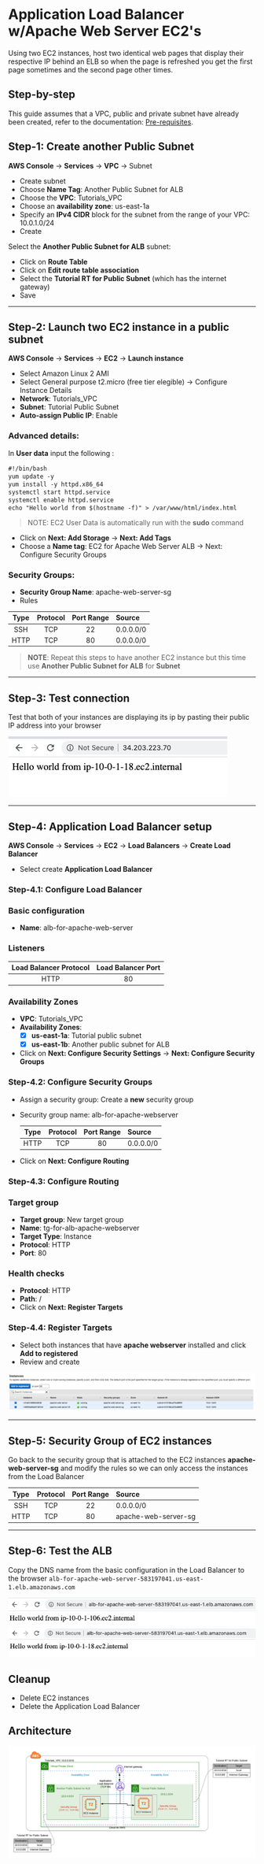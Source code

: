 # Application Load Balancer w/Apache Web Server EC2's

Using two EC2 instances, host two identical web pages that display their respective IP behind an ELB so when the page is refreshed 
you get the first page sometimes and the second page other times. 

## Step-by-step
This guide assumes that a VPC, public and private subnet have already been created, refer to the documentation: [Pre-requisites](../README.md). 

## Step-1: Create another Public Subnet
**AWS Console** -> **Services** -> **VPC** -> Subnet
* Create subnet
* Choose **Name Tag**: Another Public Subnet for ALB
* Choose the **VPC**: Tutorials_VPC
* Choose an **availability zone**: us-east-1a
* Specify an **IPv4 CIDR** block for the subnet from the range of your VPC: 10.0.1.0/24
* Create

Select the **Another Public Subnet for ALB** subnet:
* Click on **Route Table**
* Click on  **Edit route table association**
* Select the **Tutorial RT for Public Subnet** (which has the internet gateway)
* Save
---
## Step-2: Launch two EC2 instance in a public subnet
**AWS Console** -> **Services** -> **EC2** -> **Launch instance**

* Select Amazon Linux 2 AMI 
* Select General purpose t2.micro (free tier elegible) -> Configure Instance Details
* **Network**: Tutorials_VPC
* **Subnet**: Tutorial Public Subnet
* **Auto-assign Public IP**: Enable

### Advanced details: 
In **User data** input the following : 

    #!/bin/bash
    yum update -y
    yum install -y httpd.x86_64
    systemctl start httpd.service
    systemctl enable httpd.service
    echo "Hello world from $(hostname -f)" > /var/www/html/index.html
    
> NOTE: EC2 User Data is automatically run with the **sudo** command


* Click on **Next: Add Storage** -> **Next: Add Tags**
* Choose a **Name tag**: EC2 for Apache Web Server ALB -> Next: Configure Security Groups

### Security Groups:
* **Security Group Name**: apache-web-server-sg
* Rules

| Type      | Protocol | Port Range | Source    |
| :---:     |   :---:  | :---:      | :---      |
| SSH       | TCP      | 22         | 0.0.0.0/0 |
| HTTP      | TCP      | 80         | 0.0.0.0/0 |

> **NOTE**: Repeat this steps to have another EC2 instance but this time use **Another Public Subnet for ALB** for **Subnet**
---
## Step-3: Test connection 
Test that both of your instances are displaying its ip by pasting their public IP address into your browser

![Test connection](images/test-connection.png)

---
## Step-4: Application Load Balancer setup
**AWS Console** -> **Services** -> **EC2** -> **Load Balancers** -> **Create Load Balancer**

* Select create **Application Load Balancer**

### Step-4.1: Configure Load Balancer
### Basic configuration
* **Name**: alb-for-apache-web-server

### Listeners

| Load Balancer Protocol| Load Balancer Port|
| :---:                 |   :---:           |
| HTTP                  | 80                |

### Availability Zones

* **VPC**: Tutorials_VPC 
* **Availability Zones**: 
    - [x] **us-east-1a**: Tutorial public subnet
    - [x] **us-east-1b**: Another public subnet for ALB
* Click on **Next: Configure Security Settings** -> **Next: Configure Security Groups**

### Step-4.2: Configure Security Groups

* Assign a security group: Create a **new** security group
* Security group name: alb-for-apache-webserver

    | Type      | Protocol | Port Range | Source    |
    | :---:     |   :---:  | :---:      | :---      |
    | HTTP      | TCP      | 80         | 0.0.0.0/0 |
* Click on **Next: Configure Routing**

### Step-4.3: Configure Routing

### Target group
* **Target group**: New target group
* **Name**: tg-for-alb-apache-webserver
* **Target Type**: Instance
* **Protocol**: HTTP
* **Port**: 80 

### Health checks
* **Protocol**: HTTP
* **Path**: /
* Click on **Next: Register Targets**

### Step-4.4: Register Targets

* Select both instances that have **apache webserver** installed and click **Add to registered** 
* Review and create 

![Registered targets](images/registered-targets.png)

---
## Step-5: Security Group of EC2 instances
Go back to the security group that is attached to the EC2 instances **apache-web-server-sg** 
and modify the rules so we can only access the instances from the Load Balancer 

| Type      | Protocol | Port Range | Source    |
| :---:     |   :---:  | :---:      | :---      |
| SSH       | TCP      | 22         | 0.0.0.0/0 |
| HTTP      | TCP      | 80         | apache-web-server-sg |

---

## Step-6: Test the ALB 

Copy the DNS name from the basic configuration in the Load Balancer to the browser 
`alb-for-apache-web-server-583197041.us-east-1.elb.amazonaws.com`

![Instance A](images/instance-a.png)
![Instance B](images/instance-b.png)


## Cleanup
* Delete EC2 instances
* Delete the Application Load Balancer

## Architecture
![EC2 ALB Architecture](images/ec2-alb-architecture.png)